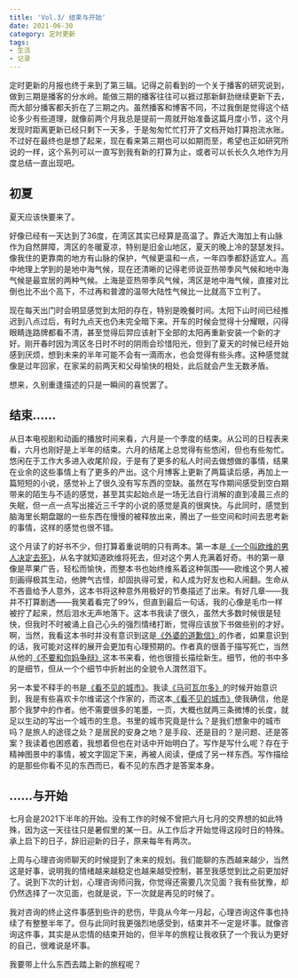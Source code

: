 ```yaml
---
title: 'Vol.3/ 结束与开始'
date: 2021-06-30
category: 定时更新
tags:
- 生活
- 记录
---
```


定时更新的月报也终于来到了第三辑。记得之前看到的一个关于播客的研究说到，做到三期是播客的分水岭。能做三期的播客往往可以捱过那新鲜劲继续更新下去，而大部分播客都夭折在了三期之内。虽然播客和博客不同，不过我倒是觉得这个结论多少有些道理，就像前两个月我总是提前一周就开始准备这篇月度小节，这个月发现时距离更新已经只剩下一天多，于是匆匆忙忙打开了文档开始打算抱流水账。不过好在最终也是想了起来，现在看来第三期也可以如期而至，希望也正如研究所说的一样，这个系列可以一直写到我有新的打算为止，或者可以长长久久地作为月度总结一直出现吧。

<!--more-->

## 初夏

夏天应该快要来了。

好像已经有一天达到了36度，在湾区其实已经算是高温了。靠近大海加上有山脉作为自然屏障，湾区的冬暖夏凉，特别是旧金山地区，夏天的晚上冷的瑟瑟发抖。像我住的更靠南的地方有山脉的保护，气候更温和一点，一年四季都舒适宜人。高中地理上学到的是地中海气候，现在还清晰的记得老师说亚热带季风气候和地中海气候是最宜居的两种气候。上海是亚热带季风气候，湾区是地中海气候，直接对比倒也比不出个高下，不过再和普渡的温带大陆性气候比一比就高下立判了。

现在每天出门时会明显感觉到太阳的存在，特别是晚餐时间。太阳下山时间已经推迟到八点过后，有时九点天也仍未完全暗下来。开车的时候会觉得十分耀眼，闪得眼睛连路牌都看不清，甚至觉得后羿应该射下全部的太阳再重新安装一个新的才好。刚开春时因为湾区冬日时不时的阴雨会珍惜阳光，但到了夏天的时候已经开始感到厌烦，想到未来的半年可能不会有一滴雨水，也会觉得有些头疼。这种感觉就像是过年回家，在家呆的前两天和父母愉快的相处，此后就会产生无数矛盾。

想来，久别重逢描述的只是一瞬间的喜悦罢了。

## 结束……

从日本电视剧和动画的播放时间来看，六月是一个季度的结束。从公司的日程表来看，六月也刚好是上半年的结束。六月的结尾上总觉得有些悠闲，但也有些匆忙。悠闲在于工作大多进入收尾阶段，于是有了更多的私人时间去做想做的事情，结果在业余的这些事情上有了更多的产出。这个月博客上更新了两篇读后感，再加上一篇短短的小说，感觉补上了很久没有写东西的空缺。虽然在写作期间感受到空白期带来的陌生与不适的感觉，甚至其实起始点是一场无法自行消解的直到凌晨三点的失眠，但一点一点写出接近三千字的小说的感觉是真的很爽快。与此同时，感觉到脑海里长期盘踞的一些东西在慢慢的被释放出来，腾出了一些空间和时间去思考新的事情，这样的感觉也很不错。

这个月读了的好书不少，但打算着重说明的只有两本。第一本是[《一个叫欧维的男人决定去死》](https://book.douban.com/subject/26672693/)，从名字就知道欧维将死去，但对这个男人充满着好奇。书的第一章像是苹果广告，轻松而愉快，而整本书也始终维系着这种氛围——欧维这个男人被刻画得极其生动，他脾气古怪，却固执得可爱，和人成为好友也和人闹翻。生命从不吝啬给予人意外，这本书将这种意外用极好的节奏描述了出来。有好几章——我并不打算剧透——我笑着看完了99%，但直到最后一句话，我的心像是毛巾一样被拧了起来，然后泪水无声地落下。这本书我读了很久，虽然大多数时候很是轻快，但我时不时被涌上自己心头的强烈情绪打断，觉得应该放下书做些别的才好。啊，当然，我看这本书时并没有意识到这是[《外婆的道歉信》](https://book.douban.com/subject/27029890/)的作者，如果意识到的话，我可能对这样的展开会更加有心理预期的。作者真的很善于描写死亡，当然从他的[《不要和你妈争辩》](https://book.douban.com/subject/35018175/)这本书来看，他也很擅长描绘新生。细节，他的书中多的是细节，但从一个个细节中折射出的全貌令人潸然泪下。

另一本爱不释手的书是[《看不见的城市》](https://book.douban.com/subject/10555509/)。我读[《马可瓦尔多》](https://book.douban.com/subject/34799583/)的时候开始意识到，我是有些喜欢卡尔维诺这个作家的，而这本[《看不见的城市》](https://book.douban.com/subject/10555509/)使我确信，他是那个我梦中的作者。他不需要很多的笔墨，一页，大概也就两三条微博的长度，就足以生动的写出一个城市的生息。书里的城市究竟是什么？是我们想象中的城市吗？是旅人的途径之处？是居民的安身之地？是手段、还是目的？是问题、还是答案？我读着也困惑着，我想着但也在对话中开始明白了。写作是写什么呢？存在于精神图景中的事情，被文字固定下来，再被人阅读，便成了另一样东西。写作描绘的是那些你看不见的东西而已，看不见的东西才是答案本身。

## ……与开始

七月会是2021下半年的开始。没有工作的时候不曾把六月七月的交界想的如此特殊，因为这一天往往只是暑假里的某一日。从工作后才开始觉得这段时日的特殊。承上启下的日子，辞旧迎新的日子，原来每年有两次。

上周与心理咨询师聊天的时候提到了未来的规划。我们能聊的东西越来越少，当然这是好事，说明我的情绪越来越稳定也越来越受控制，甚至我感觉到比之前更加好了。说到下次的计划，心理咨询师问我，你觉得还需要几次见面？我有些犹豫，却仍然选择了一次见面，也就是说，下一次就是再见的时候了。

我对咨询的终止这件事感到些许的悲伤，毕竟从今年一月起，心理咨询这件事也持续了有整整半年了。但与此同时我更强烈地感受到，结束并不一定是坏事。就像咨询这件事，其实是从恋情的结束开始的，但半年的旅程让我收获了一个我认为更好的自己，很难说是坏事。

我要带上什么东西去踏上新的旅程呢？

